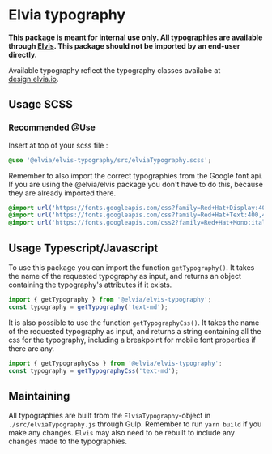 # Elvia typography

**This package is meant for internal use only. All typographies are available through
[Elvis](https://www.npmjs.com/package/@elvia/elvis). This package should not be imported by an end-user
directly.**

Available typography reflect the typography classes availabe at
[design.elvia.io](https://design.elvia.io/brand/typography).

## Usage SCSS

### Recommended @Use

Insert at top of your scss file :<br>

```scss
@use '@elvia/elvis-typography/src/elviaTypography.scss';
```

Remember to also import the correct typographies from the Google font api. If you are using the @elvia/elvis
package you don't have to do this, because they are already imported there.

```scss
@import url('https://fonts.googleapis.com/css?family=Red+Hat+Display:400,400i,500,700,900&display=swap');
@import url('https://fonts.googleapis.com/css?family=Red+Hat+Text:400,400i,500,600,700&display=swap');
@import url('https://fonts.googleapis.com/css2?family=Red+Hat+Mono:ital,wght@0,400;0,500;1,400&display=swap');
```

## Usage Typescript/Javascript

To use this package you can import the function `getTypography()`. It takes the name of the requested
typography as input, and returns an object containing the typography's attributes if it exists.

```js
import { getTypography } from '@elvia/elvis-typography';
const typography = getTypography('text-md');
```

It is also possible to use the function `getTypographyCss()`. It takes the name of the requested typography as
input, and returns a string containing all the css for the typography, including a breakpoint for mobile font
properties if there are any.

```js
import { getTypographyCss } from '@elvia/elvis-typography';
const typography = getTypographyCss('text-md');
```

## Maintaining

All typographies are built from the `ElviaTypography`-object in `./src/elviaTypography.js` through Gulp.
Remember to run `yarn build` if you make any changes. `Elvis` may also need to be rebuilt to include any
changes made to the typographies.

